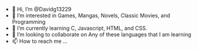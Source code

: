 - 👋 Hi, I’m @Davidg13229
- 👀 I’m interested in  Games, Mangas, Novels, Classic Movies, and Programming
- 🌱 I’m currently learning C, Javascript, HTML, and CSS. 
- 💞️ I’m looking to collaborate on Any of these languages that I am learning 
- 📫 How to reach me ...

<!---
Davidg13229/Davidg13229 is a ✨ special ✨ repository because its `README.md` (this file) appears on your GitHub profile.
You can click the Preview link to take a look at your changes.
--->
